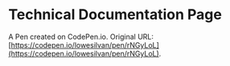 # Technical Documentation Page

A Pen created on CodePen.io. Original URL: [https://codepen.io/lowesilvan/pen/rNGyLoL](https://codepen.io/lowesilvan/pen/rNGyLoL).


